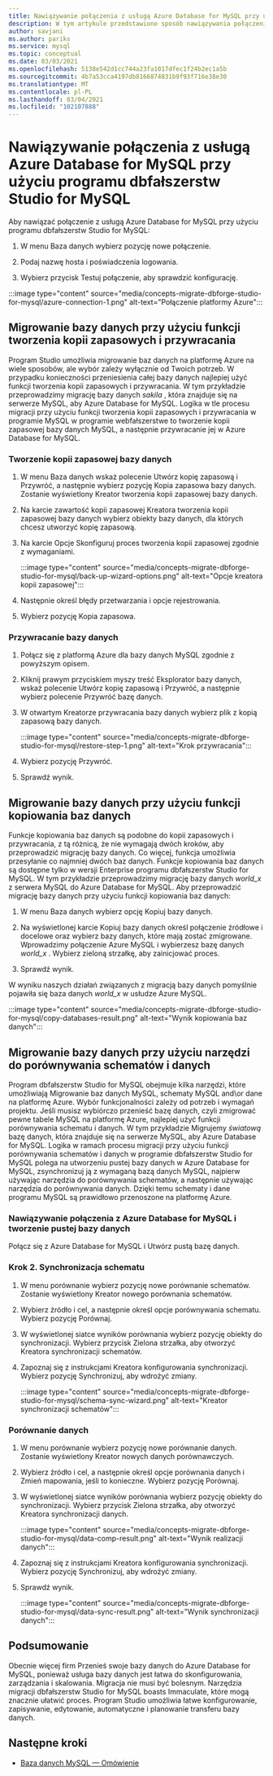 ```yaml
---
title: Nawiązywanie połączenia z usługą Azure Database for MySQL przy użyciu programu dbfałszerstw Studio for MySQL
description: W tym artykule przedstawiono sposób nawiązywania połączenia z serwerem Azure Database for MySQL za pośrednictwem programu dbfałszerstw Studio for MySQL.
author: savjani
ms.author: pariks
ms.service: mysql
ms.topic: conceptual
ms.date: 03/03/2021
ms.openlocfilehash: 5138e542d1cc744a23fa1017dfec1f24b2ec1a5b
ms.sourcegitcommit: 4b7a53cca4197db8166874831b9f93f716e38e30
ms.translationtype: MT
ms.contentlocale: pl-PL
ms.lasthandoff: 03/04/2021
ms.locfileid: "102107888"
---
```

# <a name="connect-to-azure-database-for-mysql-using-dbforge-studio-for-mysql"></a>Nawiązywanie połączenia z usługą Azure Database for MySQL przy użyciu programu dbfałszerstw Studio for MySQL

Aby nawiązać połączenie z usługą Azure Database for MySQL przy użyciu programu dbfałszerstw Studio for MySQL:

1. W menu Baza danych wybierz pozycję nowe połączenie.

2. Podaj nazwę hosta i poświadczenia logowania.

3. Wybierz przycisk Testuj połączenie, aby sprawdzić konfigurację.

:::image type="content" source="media/concepts-migrate-dbforge-studio-for-mysql/azure-connection-1.png" alt-text="Połączenie platformy Azure":::

## <a name="migrate-a-database-using-the-backup-and-restore-functionality"></a>Migrowanie bazy danych przy użyciu funkcji tworzenia kopii zapasowych i przywracania

Program Studio umożliwia migrowanie baz danych na platformę Azure na wiele sposobów, ale wybór zależy wyłącznie od Twoich potrzeb. W przypadku konieczności przeniesienia całej bazy danych najlepiej użyć funkcji tworzenia kopii zapasowych i przywracania. W tym przykładzie przeprowadzimy migrację bazy danych *sakila* , która znajduje się na serwerze MySQL, aby Azure Database for MySQL. Logika w tle procesu migracji przy użyciu funkcji tworzenia kopii zapasowych i przywracania w programie MySQL w programie webfałszerstwe to tworzenie kopii zapasowej bazy danych MySQL, a następnie przywracanie jej w Azure Database for MySQL.

### <a name="back-up-the-database"></a>Tworzenie kopii zapasowej bazy danych

1. W menu Baza danych wskaż polecenie Utwórz kopię zapasową i Przywróć, a następnie wybierz pozycję Kopia zapasowa bazy danych. Zostanie wyświetlony Kreator tworzenia kopii zapasowej bazy danych.

2. Na karcie zawartość kopii zapasowej Kreatora tworzenia kopii zapasowej bazy danych wybierz obiekty bazy danych, dla których chcesz utworzyć kopię zapasową.

3. Na karcie Opcje Skonfiguruj proces tworzenia kopii zapasowej zgodnie z wymaganiami.

    :::image type="content" source="media/concepts-migrate-dbforge-studio-for-mysql/back-up-wizard-options.png" alt-text="Opcje kreatora kopii zapasowej":::

4. Następnie określ błędy przetwarzania i opcje rejestrowania.

5. Wybierz pozycję Kopia zapasowa.

### <a name="restore-the-database"></a>Przywracanie bazy danych

1. Połącz się z platformą Azure dla bazy danych MySQL zgodnie z powyższym opisem.

2. Kliknij prawym przyciskiem myszy treść Eksplorator bazy danych, wskaż polecenie Utwórz kopię zapasową i Przywróć, a następnie wybierz polecenie Przywróć bazę danych.

3. W otwartym Kreatorze przywracania bazy danych wybierz plik z kopią zapasową bazy danych.

    :::image type="content" source="media/concepts-migrate-dbforge-studio-for-mysql/restore-step-1.png" alt-text="Krok przywracania":::

4. Wybierz pozycję Przywróć.

5. Sprawdź wynik.

## <a name="migrate-a-database-using-the-copy-databases-functionality"></a>Migrowanie bazy danych przy użyciu funkcji kopiowania baz danych

Funkcje kopiowania baz danych są podobne do kopii zapasowych i przywracania, z tą różnicą, że nie wymagają dwóch kroków, aby przeprowadzić migrację bazy danych. Co więcej, funkcja umożliwia przesyłanie co najmniej dwóch baz danych. Funkcje kopiowania baz danych są dostępne tylko w wersji Enterprise programu dbfałszerstw Studio for MySQL.
W tym przykładzie przeprowadzimy migrację bazy danych *world_x* z serwera MySQL do Azure Database for MySQL.
Aby przeprowadzić migrację bazy danych przy użyciu funkcji kopiowania baz danych:

1. W menu Baza danych wybierz opcję Kopiuj bazy danych. 

2. Na wyświetlonej karcie Kopiuj bazy danych określ połączenie źródłowe i docelowe oraz wybierz bazy danych, które mają zostać zmigrowane. Wprowadzimy połączenie Azure MySQL i wybierzesz bazę danych *world_x* . Wybierz zieloną strzałkę, aby zainicjować proces.

3. Sprawdź wynik.

W wyniku naszych działań związanych z migracją bazy danych pomyślnie pojawiła się baza danych *world_x* w usłudze Azure MySQL.

:::image type="content" source="media/concepts-migrate-dbforge-studio-for-mysql/copy-databases-result.png" alt-text="Wynik kopiowania baz danych":::

## <a name="migrate-a-database-using-schema-and-data-compare-tools"></a>Migrowanie bazy danych przy użyciu narzędzi do porównywania schematów i danych

Program dbfałszerstw Studio for MySQL obejmuje kilka narzędzi, które umożliwiają Migrowanie baz danych MySQL, schematy MySQL and\or dane na platformę Azure. Wybór funkcjonalności zależy od potrzeb i wymagań projektu. Jeśli musisz wybiórczo przenieść bazę danych, czyli zmigrować pewne tabele MySQL na platformę Azure, najlepiej użyć funkcji porównywania schematu i danych.
W tym przykładzie Migrujemy *światową* bazę danych, która znajduje się na serwerze MySQL, aby Azure Database for MySQL. Logika w ramach procesu migracji przy użyciu funkcji porównywania schematów i danych w programie dbfałszerstw Studio for MySQL polega na utworzeniu pustej bazy danych w Azure Database for MySQL, zsynchronizuj ją z wymaganą bazą danych MySQL, najpierw używając narzędzia do porównywania schematów, a następnie używając narzędzia do porównywania danych. Dzięki temu schematy i dane programu MySQL są prawidłowo przenoszone na platformę Azure.

### <a name="connect-to-azure-database-for-mysql-and-create-an-empty-database"></a>Nawiązywanie połączenia z Azure Database for MySQL i tworzenie pustej bazy danych

Połącz się z Azure Database for MySQL i Utwórz pustą bazę danych.

### <a name="step-2-schema-synchronization"></a>Krok 2. Synchronizacja schematu

1. W menu porównanie wybierz pozycję nowe porównanie schematów.
Zostanie wyświetlony Kreator nowego porównania schematów.

2. Wybierz źródło i cel, a następnie określ opcje porównywania schematu. Wybierz pozycję Porównaj.

3. W wyświetlonej siatce wyników porównania wybierz pozycję obiekty do synchronizacji. Wybierz przycisk Zielona strzałka, aby otworzyć Kreatora synchronizacji schematów.

4. Zapoznaj się z instrukcjami Kreatora konfigurowania synchronizacji. Wybierz pozycję Synchronizuj, aby wdrożyć zmiany.

    :::image type="content" source="media/concepts-migrate-dbforge-studio-for-mysql/schema-sync-wizard.png" alt-text="Kreator synchronizacji schematów":::

### <a name="data-comparison"></a>Porównanie danych

1. W menu porównanie wybierz pozycję nowe porównanie danych. Zostanie wyświetlony Kreator nowych danych porównawczych.

2. Wybierz źródło i cel, a następnie określ opcje porównania danych i Zmień mapowania, jeśli to konieczne. Wybierz pozycję Porównaj.

3. W wyświetlonej siatce wyników porównania wybierz pozycję obiekty do synchronizacji. Wybierz przycisk Zielona strzałka, aby otworzyć Kreatora synchronizacji danych.

    :::image type="content" source="media/concepts-migrate-dbforge-studio-for-mysql/data-comp-result.png" alt-text="Wynik realizacji danych":::

4. Zapoznaj się z instrukcjami Kreatora konfigurowania synchronizacji. Wybierz pozycję Synchronizuj, aby wdrożyć zmiany.

5. Sprawdź wynik.

    :::image type="content" source="media/concepts-migrate-dbforge-studio-for-mysql/data-sync-result.png" alt-text="Wynik synchronizacji danych":::

## <a name="summary"></a>Podsumowanie

Obecnie więcej firm Przenieś swoje bazy danych do Azure Database for MySQL, ponieważ usługa bazy danych jest łatwa do skonfigurowania, zarządzania i skalowania. Migracja nie musi być bolesnym. Narzędzia migracji dbfałszerstw Studio for MySQL boasts Immaculate, które mogą znacznie ułatwić proces. Program Studio umożliwia łatwe konfigurowanie, zapisywanie, edytowanie, automatyczne i planowanie transferu bazy danych.

## <a name="next-steps"></a>Następne kroki
- [Baza danych MySQL — Omówienie](overview.md)